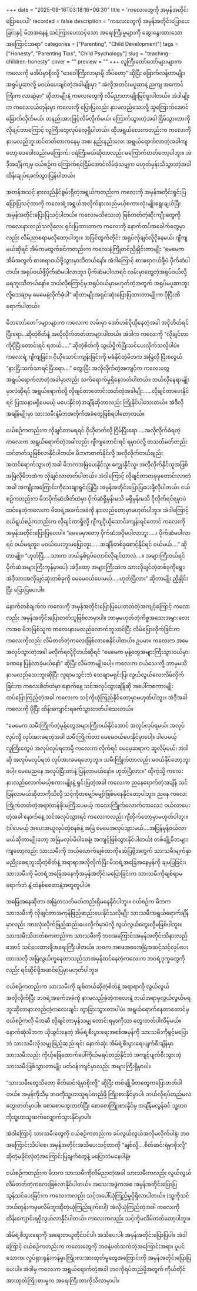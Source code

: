 +++
date = "2025-09-16T03:18:16+06:30"
title = 'ကလေးတွေကို အမှန်အတိုင်းပြောပေးပါ'
recorded = false
description = "ကလေးတွေကို အမှန်အတိုင်းပြောပေးခြင်းနှင့် မိဘအနေနဲ့ သင်ကြားပေးသင့်သော အရေးကြီးမှုများကို ဆွေးနွေးထားသော အကြောင်းအရာ"
categories = ["Parenting", "Child Development"]
tags = ["Honesty", "Parenting Tips", "Child Psychology"]
slug = "teaching-children-honesty"
cover = ""
preview = ""
+++
လူကြီးတော်တော်များများက ကလေးကို မအိပ်မှာစိုးလို့ “ဒေဝေါကြီးလာမှာမို့ အိပ်တော့” ဆိုပြီး ခြောက်လန့်တာမျိုး၊ အရုပ်ပူဆာလို့ မဝယ်ပေးချင်တဲ့အခါမျိုးမှာ “ အဲလိုအတင်းမပူဆာနဲ့ ညကျ အကောင်ကြီးက လာဆွဲမှာ” ဆိုတာမျိုးနဲ့ ကလေးတွေကို လိမ်ညာတာမျိုးမြင်ဖူးပါတယ်။ အဲဒါမျိုးက ကလေးငယ်တုန်းမှာ ကလေးကို ပြောပြလည်း နားမလည်သေးလို့ သူကြောက်အောင်ခြောက်လိုက်မယ်၊ တနည်းအားဖြင့်လိမ်လိုက်မယ်၊ ကြောက်သွားတဲ့အခါ ငြိမ်သွားတာကို လိုချင်တာကြောင့် လူကြီးတွေလုပ်လေ့ရှိပါတယ်။ ထိုအရွယ်လေးကတည်းက ကလေးကိုနားမလည်ဘူးထင်တတ်တာကနေမှ အစ၊ နည်းနည်းလေး အရွယ်ရောက်လာတဲ့အခါကျတော့ ဒေဝေါလည်းမကြောက်၊ ငရဲကြီးမယ်ဆိုတာလည်း မကြောက်တတ်တော့ပါဘူး။ အဲဒီ့အချိန်ကျမှ ငယ်စဉ်က ကြောက်ရင်ငြိမ်အောင်လိမ်ခဲ့သမျှက မဟုတ်မှန်းသိသွားတဲ့အခါ ထိန်းချုပ်ရခက်သွားပြန်ပါတယ်။

အတန်အသင့် နားလည်နိုင်စွမ်းရှိတဲ့အရွယ်ကတည်းက ကလေးကို အမှန်အတိုင်းရှင်းပြပြောပြသင့်တာကို ကလေးရဲ့အရွယ်အလိုက်နားလည်မယ့်စကားလုံးမျိုးရွေးချယ်ပြီး အမှန်အတိုင်းပြောပြသင့်ပါတယ်။ ကလေးမသိသေးတဲ့ ဖြစ်တတ်တဲ့ဆိုးကျိုးတွေကို ကလေးနားလည်သလိုလေး ရှင်းပြထားတာက ကလေးကို နောက်ထပ်အခေါက်တွေမှာလည်း လိမ်ညာစရာမလိုတော့ပါဘူး။
အပြင်ထွက်တိုင်း အရုပ်လိုချင်လို့ငိုနေမယ်၊ ဂျီကျမယ်ဆိုရင် အိမ်ကမထွက်ခင်ကတည်းက ကလေးနဲ့ကြိုတင်ညှိနှိုင်းတာမျိုး “မေမေက အိမ်အတွက် စားစရာဝယ်ဖို့သွားမှာသိတယ်နော်၊ အဲဒါကြောင့် စားစရာဝယ်ဖို့ပဲ ပိုက်ဆံပါတယ်၊ အရုပ်ဝယ်ဖို့ပိုက်ဆံမပါလာဘူး၊ ပိုက်ဆံမပါလာရင် လမ်းမှာတွေ့တဲ့အရုပ်ဝယ်လို့ မရဘူးသိတယ်နော်။ ဘယ်လိုကြောင့်မှအရုပ်ဝယ်မှာမဟုတ်တဲ့အတွက် အရုပ်မပူဆာဘူးလို့သေချာမှ မေမေနဲ့လိုက်ခဲ့ပါ” ဆိုတာမျိုးအရှင်းဆုံးပြောပြထားတာမျိုးက ပိုပြီးထိရောက်ပါတယ်။

မိဘတော်တေ်ာများများက ကလေးက လမ်းမှာ အော်ဟစ်ငိုယိုနေတဲ့အခါ အငိုတိတ်ရင်ပြီးရော…ဆိုတဲ့စိတ်နဲ့ အလိုလိုက်တတ်တာများပါတယ်။ အဲဒါက ကလေးကို “လိုချင်တာကိုငိုပြီးတောင်းရင် ရတယ်…..” ဆိုတဲ့စိတ်ကို သွယ်ဝှိုက်ပြီးသင်ပေးလိုက်သလိုပါပဲ။ ကလေးရဲ့ ဂျီကျခြင်း၊ ငိုယိုသောင်းကျန်းခြင်းကို မခံနိုင်တဲ့မိဘက အမြဲလို ပြီးစလွယ် “နားငြီးသက်သာရင်ပြီးရော….” တွေးပြီး အလိုလိုက်တဲ့အကျင့်က ကလေးတွေအရွယ်ရောက်လာတဲ့အခါမှာလည်း သက်ရောက်မှုရှိနေတတ်ပါတယ်။ ဘယ်လိုနေရာမျိုးမှာလဲဆိုရင် အရွယ်ရောက်လို့ လိုချင်တာတောင်းတတ်တဲ့အခါမျိုး……လိုချင်တာပေးနိုင်ရင် ပြဿနာမရှိပေမယ့် မပေးနိုင်တဲ့အချိန်ဆိုတာလည်း ကြုံနိုင်ပါသေးတယ်။ အဲဒီလိုအချိန်မျိုးမှာ သားသမီးနဲ့မိဘအတိုက်အခံတွေဖြစ်ရပါတော့တယ်။

ငယ်စဉ်ကတည်းက လိုချင်တာမရရင် ငိုယိုတတ်လို့ ငြိမ်ပြီးရော…..အလိုလိုက်ခံရတဲ့ကလေးက အရွယ်ရောက်တဲ့အခါလည်း ဂျီကျတောင်းရင် ရမှာပဲလို့ တသတ်မတ်တည်း ထင်တတ်သူဖြစ်လာနိုင်ပါတယ်။ မိဘကတတ်နိုင်လို့ အလိုလိုက်တယ်ချည်းအထင်ရောက်သွားတဲ့အခါ မိဘကအမြဲပေးနိုင်သူ၊ ကျွေးနိုင်သူ၊ အလိုလိုက်နိုင်သူအဖြစ် အမြဲလိုမိဘထံက လိုချင်လာတတ်ပါတယ်။ အဲဒါကြောင့် လိုချင်တာတခုခုတောင်းလာတဲ့အခါ အကျိုးအကြောင်းကိုသေချာရှင်းပြပြီး အမှန်အတိုင်းပြောပြပေးဖို့လိုပါတယ်။ ငယ်စဉ်ကတည်းက မိဘပိုက်ဆံအိတ်ထဲမှာ ပိုက်ဆံရှိမှန်းမသိ မရှိမှန်းမသိ ငိုလိုက်ရင်ရမှာပဲထင်နေတဲ့ကလေးက မိဘရဲ့အခက်အခဲကို နားလည်တော့မှာမဟုတ်ပါဘူး။ အဲဒါကြောင့် ငယ်ရွယ်စဉ်ကတည်းက လိုချင်တာရှိလို့ ဂျီကျငိုယိုသောင်းကျန်းရင်တောင် ကလေးကို အမှန်အတိုင်းပြောပြပေးပါ။ “မေမေမှာတော့ ပိုက်ဆံအပိုမပါလာဘူး…..၊ ပိုက်ဆံမပါလာရင် ဝယ်မရဘူး၊ မဝယ်ပေးဘူးမပြောဘူး……အချိန်တစ်ခုစောင့်နိုင်ရင် ဝယ်မယ်….” ဆိုတာမျိုး၊ “ဟုတ်ပြီ…..သားက ဘယ်နှစ်ရုပ်တောင်လိုချင်တာလဲ….။ အများကြီးဝယ်ရင် ပိုက်ဆံအများကြီးကုန်မှာပေါ့၊ အဲဒီ့တော့ အများကြီးထဲက သားလိုချင်တဲ့တစ်ခုကိုရွေး၊ အဲဒီ့သားအလိုချင်ဆုံးတစ်ခုကို မေမေဝယ်ပေးမယ်…..ဟုတ်ပြီလား” ဆိုတာမျိုး ညှိနှိုင်းပြီး ပြောပြပေးပါ။

နောက်တစ်ချက်က ကလေးကို အမှန်အတိုင်းပြောပြပေးတတ်တဲ့အကျင့်ကြောင့် ကလေးလည်း အမှန်အတိုင်းပြောတတ်သူဖြစ်လာမှာပါ။ ဘာမှမဟုတ်တဲ့ကိစ္စအသေးအမွှားလေးကအစ မိဘဖြစ်သူက ကလေးနားမလည်လောက်ဘူးထင်ပြီး လိမ်ပြောလိုက်ခြင်းက ကလေးကိုလည်း လိမ်တတ်တဲ့ကလေးဖြစ်လာစေနိုင်ပါတယ်။ ဥပမာ။ ကလေးက အမေအလုပ်သွားတဲ့အခါ မလိုက်ရလို့ငိုတယ်ဆိုရင် “မေမေက မုန့်တွေအများကြီးသွားဝယ်မှာ၊ ခဏနေ ပြန်လာခဲ့မယ်နော်” ဆိုပြီး လိမ်တာမျိုးပေါ့။ ကလေးက ငယ်သေးလို့ ဘာမှမသိနားမလည်သေးဘူးဆိုပြီး လူရာမသွင်းဘဲ သေချာမရှင်းပြ၊ လွယ်လွယ်လေးလိမ်လိုက်ခြင်းက ကလေးစိတ်ထဲမှာ နောက်နေ့ သင်အလုပ်သွားချိန်ဆို အပေါ်ကစကားမျိုးထပ်ပြောကြည့်တဲ့အခါ ကလေးက သင့်ကိုယုံကြည်နိုင်တော့မှာမဟုတ်ပါဘူး။ အဲဒီ့အခါ ကလေးကို ပိုပြီး ထိန်းကျောင်းရခက်သွားတတ်ပါသေးတယ်။

“မေမေက သမီးကြိုက်တဲ့မုန့်တွေအများကြီးဝယ်နိုင်အောင် အလုပ်လုပ်ရမယ်၊ အလုပ်လုပ်လို့ လုပ်အားခရတဲ့အခါ သမီးကြိုက်တာ မေမေဝယ်ပေးနိုင်မှာပေါ့။ ဒါပေမယ့် လူကြီးတွေပဲ အလုပ်လုပ်ရတာမို့ ကလေးက လိုက်ရင် မေမေ့ဆရာက ဆူလိမ့်မယ်၊ အဲဒါဆို အလုပ်မလုပ်ရဘဲ လုပ်အားခမရတော့ဘူး။ သမီးကြိုက်တာလည်း မဝယ်နိုင်တော့ဘူးပေါ့။ မေမေညနေ အလုပ်ပြီးတာနဲ့ ပြန်လာမယ်နော်။ ဟုတ်ပြီလား။” ထိုကဲ့သို့ ကလေးနားလည်လောက်မယ့်စကားမျိုးနဲ့ ရှင်းပြတဲ့အခါ ကလေးက ညနေရောက်တဲ့အချိန် သင်ပြန်လာမယ်ဆိုတာကိုသိလို့ သင့်ကိုတမျှော်မျှော်ဖြစ်မနေနိုင်တော့ပါဘူး။ ညနေ ကလေးကြိုက်တတ်တဲ့အရာ(တန်ဖိုးမကြီးပေမယ့် ကလေးကြိုက်လောက်တာလေး) ဝယ်လာပေးတဲ့အခါ နောက်နေ့ သင်အလုပ်သွားရင် ကလေးကလည်း ဂျီတိုက်တော့မှာမဟုတ်ပါဘူး။ (ဒါပေမယ့် အပေးအယူလုပ်တဲ့စနစ်နဲ့ အမြဲ မေမေအလုပ်သွားမယ်….အပြန်မုန့်ဝယ်လာမယ်ဆိုတာမျိုးတော့ အမြဲမလုပ်မိပါစေနဲ့၊ အကျင့်ဖြစ်သွားနိုင်ပါတယ်)
တစ်ချို့မိဘများကျတော့လည်း သားသမီးကို ဘယ်လောက်ချစ်တာကိုဖော်ပြဖို့အတွက် သားသမီးမျက်နှာမညိုးစေရဘူးဆိုတဲ့စိတ်နဲ့ အရာရာအလိုလိုက်ပြီး မိဘရဲ့အခြေအနေမှန်ကို ချမပြခြင်း၊ သားသမီးကို မိဘရဲ့အခြေအနေကိုအမှန်အတိုင်းမပြောခြင်းက သားသမီးကိုချစ်ရာမရောက်ဘဲ နွံ့ထဲနစ်စေတာနဲ့အတူတူပါပဲ။

အခြေအနေဆိုတာ အမြဲတသတ်မတ်တည်းရှိမနေနိုင်ပါဘူး။ ငယ်စဉ်က မိဘကသားသမီးကို လိုချင်တာအကုန်ဖြည့်ဆည်းပေးနိုင်သလိုမျိုး သားသမီးအရွယ်ရောက်ချိန်မှာလည်း အားလုံးလိုက်ဖြည့်ဆည်းပေးလိုက်မှာပဲလို့ လွယ်လွယ်တွေးလို့မဖြစ်ပါဘူး။ သားသမီးသိတတ်စကတည်းက သားသမီးကို ဘဝအကြောင်းအမှန်အတိုင်းသိနားလည်အောင် သင်ပေးထားဖို့အရေးကြီးပါတယ်။ ဘဝက အဖေအမေအမြဲအဆင့်သင့်လုပ်ပေးထားသလို အမြဲလွယ်ကူနေတာသည်သာအမှန်ထင်နေတဲ့ကလေးက ဘဝရဲ့ဒုက္ခတွေကိုလည်း ရင်ဆိုင်ဖို့အဆင်ပြေမှာမဟုတ်ပါဘူး။

ငယ်စဉ်ကတည်းက သားသမီးကို ချစ်တယ်ဆိုတဲ့စိတ်နဲ့ အရာရာကို လွယ်လွယ်အလိုလိုက်ပြီး ဘဝရဲ့အခက်အခဲကို နားမလည်ခဲ့တဲ့ကလေးနဲ့ ဘယ်အရာမှလွယ်လွယ်မရဘူးဆိုတာနားလည်တဲ့ကလေးချင်း ကွာခြားသွားတာပါပဲ။ အရွယ်ရောက်နေတာတောင်မှ ငယ်စဉ်ကလို မိဘဆီ လိုချင်တာမှန်သမျှ တောင်းရမှာကိုသာ တွေးတတ်ပါလိမ့်မယ်။ နောက်ဆုံးမိဘက ယိုယွင်းနေတဲ့ အိမ်ရဲ့စီးပွားရေးအစစ်အမှန်ကို သားသမီးကိုဖွင့်မပြောဘဲ သားသမီးလိုသမျှ ဖြည့်ဆည်းရင်း နောက်ဆုံး အိမ်ရဲ့စီးပွားရေးပျက်စီးချိန်မှာ သားသမီးလည်း ကိုယ့်ခြေထောက်ပေါ်ကိုယ်မရပ်တည်နိုင်ဘဲ အကျင့်ပျက်စီးသွားတဲ့သားသမီးဖြစ်သွားတာမျိုး ပတ်ဝန်းကျင်မှာလည်း အများကြီးရှိမှာပါ။

“သားသမီးတွေသိတော့ စိတ်ဆင်းရဲမှာစိုးလို့” ဆိုပြီး တစ်ချို့မိဘတွေကပြောတတ်ပါတယ်။ အမှန်ကိုသိမှ ဘဝကိုသူ့ဟာသူရပ်တည်ဖို့ ကြိုးစားနိုင်မှာပါ၊ ဘယ်လိုရပ်တည်မလဲ တွေးတတ်မှာပါ။ စောစောတွေးတတ်ပြီး စောစောကြိုးစားနိုင်မှ အချိန်မလွန်ခင် သူ့ဘဝကိုသူ့ဟာသူဆက်လျှောက်သွားနိုင်မှာပါ။

အဲဒါကြောင့် သားသမီးတွေကို ငယ်စဉ်ကတည်းက ခပ်လွယ်လွယ်အလိုမလိုက်ပါနဲ့၊ ဘဝအကြောင်းသိပါစေ၊ အမှန်အတိုင်းအသိပေးသင့်တာကို “ချစ်လို့….စိတ်ဆင်းရဲမှာစိုးလို့” ဆိုတဲ့မခိုင်လုံတဲ့အကြောင်းပြချက်တွေနဲ့ မပြောဘဲမနေပါနဲ့။

ငယ်စဉ်ကတည်းက မိဘက သားသမီးကိုလိမ်ညာတဲ့အခါ သားသမီးကလည်း လွယ်လွယ်လိမ်တတ်တဲ့ကလေးဖြစ်လာနိုင်ပါတယ်။ အသေးအဖွဲကအစ အမှန်အတိုင်းပြောပြသွန်သင်ပေးခြင်းက ကလေးကလည်း သင့်အပေါ်ယုံကြည်မှုပိုရှိလာပါတယ်။ (သူ့ကိုသင်ဘယ်တုန်းကမှမလိမ်ဘူးဆိုတဲ့ယုံကြည်ချက်ပေါ့) အဲလိုယုံကြည်တဲ့အခါ ကလေးကိုထိန်းကျောင်းရပိုလွယ်လာနိုင်ပါတယ်။ ကလေးကလည်း သင့်ကိုမလိမ်တတ်တော့ပါဘူး။

အိမ်ရဲ့စီးပွားရေးကို အရေးတယူတိုင်ပင်ပါ၊ အသိပေးပါ၊ အမှန်အတိုင်းပြောပြပါ။ အဲဒါကြောင့် ငယ်စဉ်ကတည်းက ကလေးတွေကို ဘဝနဲ့ပတ်သက်တဲ့အကြောင်းအရာ၊ ပူပင်သောက၊ လှုပ်ရှားရုန်းကန်မှု၊ ကြိုးစားအားထုတ်မှုတွေအကြောင်းကို အမှန်အတိုင်းပြောပြပေးပါ။ အဲဒါမှ ကလေးက အရွယ်ရောက်တဲ့အခါ ဘဝကိုရပ်တည်ဖို့အတွက် ကိုယ်တိုင်အားထုတ်ကြိုးစားမှုက အရေးကြီးတာကိုသိလာမှာပါ။